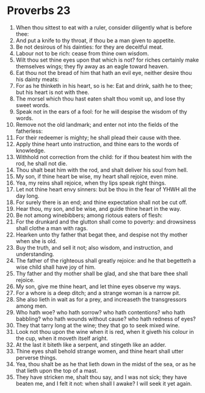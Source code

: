 ﻿# Proverbs 23
1. When thou sittest to eat with a ruler, consider diligently what is before thee: 
2. And put a knife to thy throat, if thou be a man given to appetite. 
3. Be not desirous of his dainties: for they are deceitful meat. 
4. Labour not to be rich: cease from thine own wisdom. 
5. Wilt thou set thine eyes upon that which is not? for riches certainly make themselves wings; they fly away as an eagle toward heaven. 
6. Eat thou not the bread of him that hath an evil eye, neither desire thou his dainty meats: 
7. For as he thinketh in his heart, so is he: Eat and drink, saith he to thee; but his heart is not with thee. 
8. The morsel which thou hast eaten shalt thou vomit up, and lose thy sweet words. 
9. Speak not in the ears of a fool: for he will despise the wisdom of thy words. 
10. Remove not the old landmark; and enter not into the fields of the fatherless: 
11. For their redeemer is mighty; he shall plead their cause with thee. 
12. Apply thine heart unto instruction, and thine ears to the words of knowledge. 
13. Withhold not correction from the child: for if thou beatest him with the rod, he shall not die. 
14. Thou shalt beat him with the rod, and shalt deliver his soul from hell. 
15. My son, if thine heart be wise, my heart shall rejoice, even mine. 
16. Yea, my reins shall rejoice, when thy lips speak right things. 
17. Let not thine heart envy sinners: but be thou in the fear of YHWH all the day long. 
18. For surely there is an end; and thine expectation shall not be cut off. 
19. Hear thou, my son, and be wise, and guide thine heart in the way. 
20. Be not among winebibbers; among riotous eaters of flesh: 
21. For the drunkard and the glutton shall come to poverty: and drowsiness shall clothe a man with rags. 
22. Hearken unto thy father that begat thee, and despise not thy mother when she is old. 
23. Buy the truth, and sell it not; also wisdom, and instruction, and understanding. 
24. The father of the righteous shall greatly rejoice: and he that begetteth a wise child shall have joy of him. 
25. Thy father and thy mother shall be glad, and she that bare thee shall rejoice. 
26. My son, give me thine heart, and let thine eyes observe my ways. 
27. For a whore is a deep ditch; and a strange woman is a narrow pit. 
28. She also lieth in wait as for a prey, and increaseth the transgressors among men. 
29. Who hath woe? who hath sorrow? who hath contentions? who hath babbling? who hath wounds without cause? who hath redness of eyes? 
30. They that tarry long at the wine; they that go to seek mixed wine. 
31. Look not thou upon the wine when it is red, when it giveth his colour in the cup, when it moveth itself aright. 
32. At the last it biteth like a serpent, and stingeth like an adder. 
33. Thine eyes shall behold strange women, and thine heart shall utter perverse things. 
34. Yea, thou shalt be as he that lieth down in the midst of the sea, or as he that lieth upon the top of a mast. 
35. They have stricken me, shalt thou say, and I was not sick; they have beaten me, and I felt it not: when shall I awake? I will seek it yet again. 
